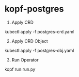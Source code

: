 # kopf-postgres

1. Apply CRD

kubectl apply -f postgres-crd.yaml

2. Apply CRD Object

kubectl apply -f postgres-obj.yaml

3. Run Operator

kopf run run.py 
